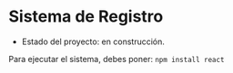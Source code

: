 <h1> Sistema de Registro</h1>

- Estado del proyecto: en construcción.

Para ejecutar el sistema, debes poner:
```npm install react```
